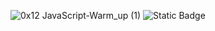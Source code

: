 ![0x12 _JavaScript_-Warm_up (1)](https://github.com/AbdullahHR10/alx-higher_level_programming/assets/140081525/dceda9c7-ecb3-4aad-8db8-6446d5a92f5d) ![Static Badge](https://img.shields.io/badge/javascript-black?logo=JavaScript&logoColor=%23F7DF1E)



